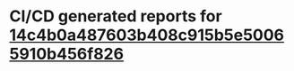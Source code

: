 # CI/CD generated reports for [14c4b0a487603b408c915b5e50065910b456f826](https://github.com/hydephp/develop/commit/14c4b0a487603b408c915b5e50065910b456f826)

